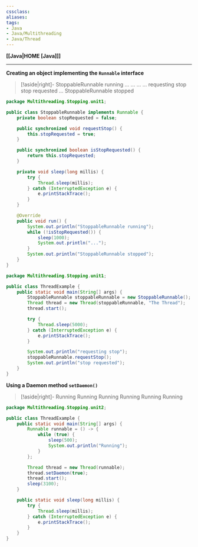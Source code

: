 ```yaml
---
cssclass:
aliases:
tags:
- Java
- Java/Multithreading
- Java/Thread
---
```

**[[Java|HOME [Java]]]**

---
**Creating an object implementing the `Runnable` interface**
>[!aside|right]-
> StoppableRunnable running
> ...
> ...
> ...
> ...
> requesting stop
> stop requested
> ...
> StoppableRunnable stopped

```java
package Multithreading.Stopping.unit1;

public class StoppableRunnable implements Runnable {
    private boolean stopRequested = false;

    public synchronized void requestStop() {
        this.stopRequested = true;
    }

    public synchronized boolean isStopRequested() {
        return this.stopRequested;
    }

    private void sleep(long millis) {
        try {
            Thread.sleep(millis);
        } catch (InterruptedException e) {
            e.printStackTrace();
        }
    }

    @Override
    public void run() {
        System.out.println("StoppableRunnable running");
        while (!isStopRequested()) {
            sleep(1000);
            System.out.println("...");
        }
        System.out.println("StoppableRunnable stopped");
    }
}
```
```java
package Multithreading.Stopping.unit1;

public class ThreadExample {
    public static void main(String[] args) {
        StoppableRunnable stoppableRunnable = new StoppableRunnable();
        Thread thread = new Thread(stoppableRunnable, "The Thread");
        thread.start();

        try {
            Thread.sleep(5000);
        } catch (InterruptedException e) {
            e.printStackTrace();
        }

        System.out.println("requesting stop");
        stoppableRunnable.requestStop();
        System.out.println("stop requested");
    }
}
```

**Using a Daemon method `setDaemon()`**
>[!aside|right]-
> Running
> Running
> Running
> Running
> Running
> Running

```java
package Multithreading.Stopping.unit2;

public class ThreadExample {
    public static void main(String[] args) {
        Runnable runnable = () -> {
            while (true) {
                sleep(500);
                System.out.println("Running");
            }
        };

        Thread thread = new Thread(runnable);
        thread.setDaemon(true);
        thread.start();
        sleep(3100);
    }

    public static void sleep(long millis) {
        try {
            Thread.sleep(millis);
        } catch (InterruptedException e) {
            e.printStackTrace();
        }
    }
}
```